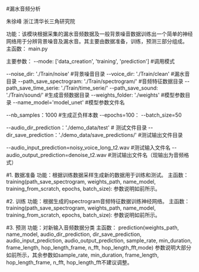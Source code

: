 ﻿#漏水音频分析

朱徐峰
浙江清华长三角研究院

功能：该模块根据采集的漏水音频数据及一般背景噪音数据训练出一个简单的神经网络用于分辨背景噪音及漏水音。其主要由数据准备，训练，预测三部分组成。
主函数：
main.py

主要参数：
--mode:  ['data_creation', 'training', 'prediction'] #调用模式

--noise_dir:  './Train/noise' #背景噪音目录
--voice_dir:  './Train/clean' #漏水音目录
--path_save_spectrogram:  './Train/spectrogram/'  #音频特征数据目录
--path_save_time_serie: './Train/time_serie/' 
--path_save_sound:  './Train/sound/' #生成音频数据目录
--weights_folder:  './weights' #模型参数目录
--name_model='model_unet' #模型参数文件名

--nb_samples：1000 #生成正负样本数
--epochs=100： 
--batch_size=50

--audio_dir_prediction：'./demo_data/test' # 测试文件目录
--dir_save_prediction：'./demo_data/save_predictions/' #测试输出文件目录

--audio_input_prediction=noisy_voice_long_t2.wav #测试输入文件名
--audio_output_prediction=denoise_t2.wav #测试输出文件名（现输出为音频格式）


#1. 数据准备
功能：根据训练数据采样生成新的数据用于训练和测试。
主函数：
training(path_save_spectrogram, weights_path, name_model, training_from_scratch, epochs, batch_size):
参数说明如前所示。

#2. 训练
功能：根据生成的spectrogram音频特征数据训练神经网络。
主函数：
training(path_save_spectrogram, weights_path, name_model, training_from_scratch, epochs, batch_size):
参数说明如前所示。

#3. 预测
功能：对新输入音频数据分类
主函数：
prediction(weights_path, name_model, audio_dir_prediction, dir_save_prediction, audio_input_prediction, audio_output_prediction, sample_rate, min_duration, frame_length, hop_length_frame, n_fft, hop_length_fft,mode)
参数说明大部分如前所示，其余参数如sample_rate, min_duration, frame_length, hop_length_frame, n_fft, hop_length_fft不建议调整。

